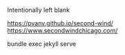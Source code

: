 Intentionally left blank

https://pvanv.github.io/second-wind/
https://www.secondwindchicago.com/ 

bundle exec jekyll serve